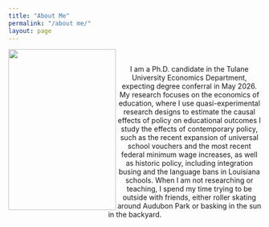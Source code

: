```yaml
---
title: "About Me"
permalink: "/about me/"
layout: page
---
```


<img width="214" height="320" style="float" align="left" alt="" src="https://github.com/user-attachments/assets/2807f22c-da19-40e1-973d-6cc66523914a" />
<br/>

<p style="text-align:center"> I am a Ph.D. candidate in the Tulane University Economics Department, expecting degree conferral in May 2026. My research focuses on the economics of education, where I use quasi-experimental research designs to estimate the causal effects of policy on educational outcomes I study the effects of contemporary policy, such as the recent expansion of universal school vouchers and the most recent federal minimum wage increases, as well as historic policy, including integration busing and the language bans in Louisiana schools. When I am not researching or teaching, I spend my time trying to be outside with friends, either roller skating around Audubon Park or basking in the sun in the backyard.</p>

